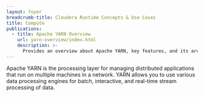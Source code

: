 ```yaml
---
layout: foyer
breadcrumb-title: Cloudera Runtime Concepts & Use Cases
title: Compute
publications:
  - title: Apache YARN Overview
    url: yarn-overview/index.html
    description: >-
      Provides an overview about Apache YARN, key features, and its architecture.
---
```

Apache YARN is the processing layer for managing distributed applications that run on multiple machines in a network. YARN allows you to use various data processing engines for batch, interactive, and real-time stream processing of data.
